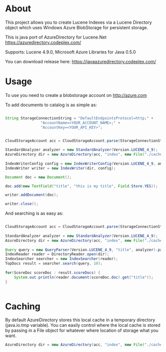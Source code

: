 About
=====

This project allows you to create Lucene Indexes via a Lucene Directory object which uses Windows Azure BlobStorage for persistent storage.

This is java port of AzureDirectory for Lucene.Net https://azuredirectory.codeplex.com/

Supports: Lucene 4.9.0, Microsoft Azure Libraries for Java 0.5.0

You can download release here: https://javaazuredirectory.codeplex.com/

Usage
==============
To use you need to create a blobstorage account on http://azure.com

To add documents to catalog is as simple as:
```java

String StorageConnectionString = "DefaultEndpointsProtocol=http;" + 
			    "AccountName=<YOUR_ACCOUNT_NAME>;" + 
			    "AccountKey=<YOUR_API_KEY>";


CloudStorageAccount acc = CloudStorageAccount.parse(StorageConnectionString);
			
StandardAnalyzer analyzer = new StandardAnalyzer(Version.LUCENE_4_9);
AzureDirectory dir = new AzureDirectory(acc, "index", new File("./cache"));
			
IndexWriterConfig config = new IndexWriterConfig(Version.LUCENE_4_9, analyzer);
IndexWriter writer = new IndexWriter(dir, config);

Document doc = new Document();

doc.add(new TextField("title", "this is my title", Field.Store.YES));

writer.addDocument(doc);

writer.close();

```

And searching is as easy as:

```java

CloudStorageAccount acc = CloudStorageAccount.parse(StorageConnectionString);
			
StandardAnalyzer analyzer = new StandardAnalyzer(Version.LUCENE_4_9);
AzureDirectory dir = new AzureDirectory(acc, "index", new File("./cache"));
			
Query query = new QueryParser(Version.LUCENE_4_9, "title", analyzer).parse("my");
IndexReader reader = DirectoryReader.open(dir);
IndexSearcher searcher = new IndexSearcher(reader);
TopDocs result = searcher.search(query, 10);
			
for(ScoreDoc scoreDoc : result.scoreDocs) {
	System.out.println(reader.document(scoreDoc.doc).get("title"));
}
			
```

Caching
=======

By default AzureDirectory stores this local cache in a temporary directory (java.io.tmp variable). You can easily control where the local cache is stored by passing in a File object for whatever where location of storage what you want.

```java
AzureDirectory dir = new AzureDirectory(acc, "index", new File("./cache"));
```

